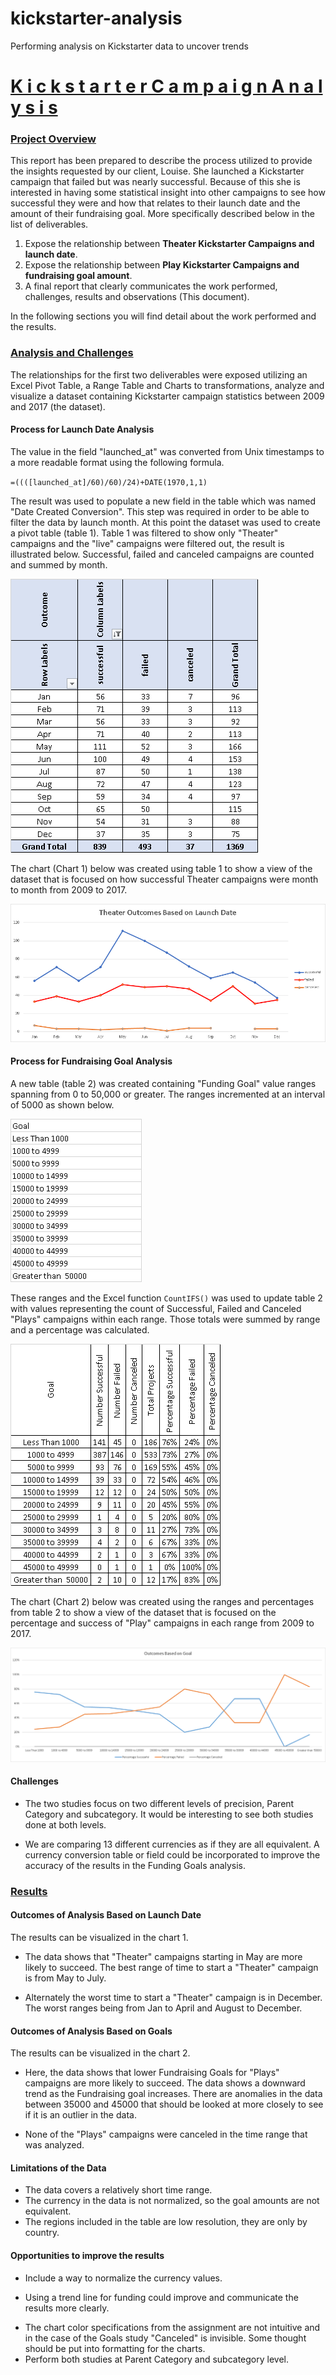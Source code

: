 # kickstarter-analysis
Performing analysis on Kickstarter data to uncover trends


# **<u>K i c k s t a r t e r   C a m p a i g n   A n a l y s i s</u>**

### <u>Project Overview</u>

This report has been prepared to describe the process utilized to provide the insights requested by our client, Louise.  She launched a Kickstarter campaign that failed but was nearly successful.  Because of this she is interested in having some statistical insight into other campaigns to see how successful they were and how that relates to their launch date and the amount of their fundraising goal.  More specifically described below in the list of deliverables.

1. Expose the relationship between **Theater Kickstarter Campaigns and launch date**.
2. Expose the relationship between **Play Kickstarter Campaigns and fundraising goal amount**.
3. A final report that clearly communicates the work performed, challenges, results and observations (This document).

In the following sections you will find detail about the work performed and the results.

### <u>Analysis and Challenges</u>

The relationships for the first two deliverables were exposed utilizing an Excel Pivot Table, a Range Table and Charts to transformations, analyze and visualize a dataset containing Kickstarter campaign statistics between 2009 and 2017 (the dataset).  

####  Process for Launch Date Analysis

The value in the field "launched_at" was converted from Unix timestamps to a more readable format using the following formula. 

 `=((([launched_at]/60)/60)/24)+DATE(1970,1,1)`

The result was used to populate a new field in the table which was named "Date Created Conversion".  This step was required in order to be able to filter the data by launch month.  At this point the dataset was used to create a pivot table (table 1).  Table 1 was filtered to show only "Theater" campaigns and the "live" campaigns were filtered out, the result is illustrated below.  Successful, failed and canceled campaigns are counted and summed by month.

![](./resources/PT_Outcomes.png)





The chart (Chart 1) below was created using table 1 to show a view of the dataset that is focused on how successful Theater campaigns were month to month from 2009 to 2017.



![](./resources/Theater_Outcomes_vx_Launch.png)





#### Process for Fundraising Goal Analysis

A new table (table 2) was created containing "Funding Goal" value ranges spanning from 0 to 50,000 or greater.  The ranges incremented at an interval of 5000 as shown below.

![](./resources/Goal_Amount_Breakdown.png)





These ranges and the Excel function  `CountIFS()` was used to update table 2 with values representing the count of Successful, Failed and Canceled "Plays" campaigns within each range.  Those totals were summed by range and a percentage was calculated.

![](./resources/Goal_Amount_Breakdown_with_Values.png)





The chart (Chart 2) below was created using the ranges and percentages from table 2 to show a view of the dataset that is focused on the percentage and success of "Play" campaigns in each range from 2009 to 2017.

![](./resources/Outcomes_vs_Goals.png)



#### Challenges

* The two studies focus on two different levels of precision, Parent Category and subcategory.  It would be interesting to see both studies done at both levels.

* We are comparing 13 different currencies as if they are all equivalent.  A currency conversion table or field could be incorporated to improve the accuracy of the results in the Funding Goals analysis.

  

### <u>Results</u>

#### Outcomes of Analysis Based on Launch Date

The results can be visualized in the chart 1.

* The data shows that "Theater" campaigns starting in May are more likely to succeed.  The best range of time to start a "Theater" campaign is from May to July.

* Alternately the worst time to start a "Theater" campaign is in December.  The worst ranges being from Jan to April and August to December.

  

#### Outcomes of Analysis Based on Goals

The results can be visualized in the chart 2.

* Here, the data shows that lower Fundraising Goals for "Plays" campaigns are more likely to succeed.  The data shows a downward trend as the Fundraising goal increases.  There are anomalies in the data between 35000 and 45000 that should be looked at more closely to see if it is an outlier in the data.

* None of the "Plays" campaigns were canceled in the time range that was analyzed.

  

#### Limitations of the Data

* The data covers a relatively short time range.
* The currency in the data is not normalized, so the goal amounts are not equivalent.
* The regions included in the table are low resolution, they are only by country.



#### Opportunities to improve the results

* Include a way to normalize the currency values.

* Using a trend line for funding could improve and communicate the results more clearly.

- The chart color specifications from the assignment are not intuitive and in the case of the Goals study "Canceled" is invisible.  Some thought should be put into formatting for the charts.
- Perform both studies at Parent Category and subcategory level.
